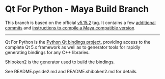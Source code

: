 # Qt For Python - Maya Build Branch

This branch is based on the official [v5.15.2](https://code.qt.io/cgit/pyside/pyside-setup.git/tag/?h=v5.15.2) tag. It contains a few [additional commits](https://github.com/autodesk-forks/pyside-setup/compare/v5.15.2...autodesk-forks:Maya2022) and [instructions to compile a Maya compatible version](PySide2_5.15_build_instructions_for_Maya.md).

---

Qt For Python is the [Python Qt bindings project](http://wiki.qt.io/PySide2), providing access to the complete Qt 5.x framework as well as to generator tools for rapidly generating bindings for any C++ libraries.

Shiboken2 is the generator used to build the bindings.

See README.pyside2.md and README.shiboken2.md for details.